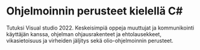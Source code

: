 # Ohjelmoinnin perusteet kielellä C#

Tutuksi Visual studio 2022. Keskeisimpiä oppeja muuttujat ja kommunikointi käyttäjän kanssa, ohjelman ohjausrakenteet ja ehtolausekkeet, vikasietoisuus ja virheiden jäljitys sekä olio-ohjelmoinnin perusteet.
